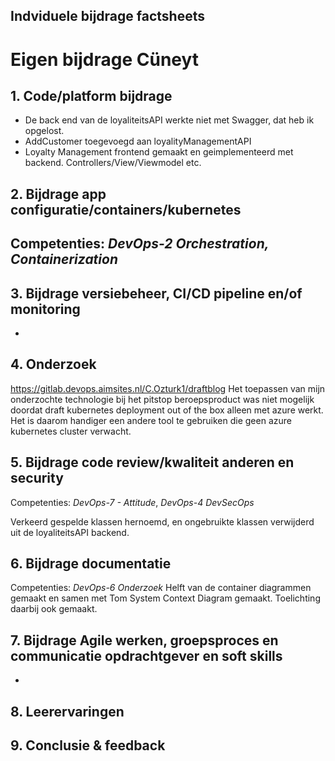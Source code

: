 

## Indviduele bijdrage factsheets

# Eigen bijdrage Cüneyt

## 1. Code/platform bijdrage

- De back end van de loyaliteitsAPI werkte niet met Swagger, dat heb ik opgelost. 
- AddCustomer toegevoegd aan loyalityManagementAPI
- Loyalty Management frontend gemaakt en geimplementeerd met backend. Controllers/View/Viewmodel etc. 

## 2. Bijdrage app configuratie/containers/kubernetes

Competenties: *DevOps-2 Orchestration, Containerization*
 - 
## 3. Bijdrage versiebeheer, CI/CD pipeline en/of monitoring
- 
## 4. Onderzoek
https://gitlab.devops.aimsites.nl/C.Ozturk1/draftblog
Het toepassen van mijn onderzochte technologie bij het pitstop beroepsproduct was niet mogelijk doordat draft kubernetes deployment out of the box alleen met azure werkt. Het is daarom handiger een andere tool te gebruiken die geen azure kubernetes cluster verwacht.

## 5. Bijdrage code review/kwaliteit anderen en security

Competenties: *DevOps-7 - Attitude*, *DevOps-4 DevSecOps*

Verkeerd gespelde klassen hernoemd, en ongebruikte klassen verwijderd uit de loyaliteitsAPI backend.
 
## 6. Bijdrage documentatie

Competenties: *DevOps-6 Onderzoek*
Helft van de container diagrammen gemaakt en samen met Tom System Context Diagram gemaakt. Toelichting daarbij ook gemaakt.
 
## 7. Bijdrage Agile werken, groepsproces en communicatie opdrachtgever en soft skills
- 
## 8. Leerervaringen

## 9. Conclusie & feedback


